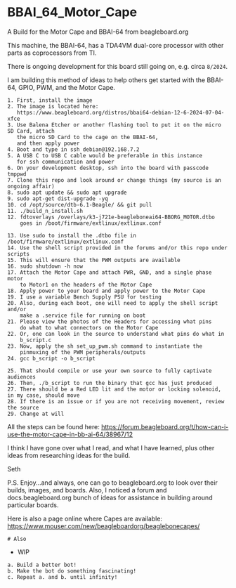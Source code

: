 # BBAI_64_Motor_Cape

A Build for the Motor Cape and BBAI-64 from beagleboard.org

This machine, the BBAI-64, has a TDA4VM dual-core processor with other parts as coprocessors from TI.

There is ongoing development for this board still going on, e.g. circa `8/2024`.

I am building this method of ideas to help others get started with the BBAI-64, GPIO, PWM, and the Motor Cape.

```
1. First, install the image
2. The image is located here: 
   https://www.beagleboard.org/distros/bbai64-debian-12-6-2024-07-04-xfce
3. Use Balena Etcher or another flashing tool to put it on the micro SD Card, attach
   the micro SD Card to the cage on the BBAI-64,
   and then apply power
4. Boot and type in ssh debian@192.168.7.2
5. A USB C to USB C cable would be preferable in this instance
   for ssh communication and power 
6. On your development desktop, ssh into the board with passcode tmppwd
7. Clone this repo and look around or change things (my source is an ongoing affair)
8. sudo apt update && sudo apt upgrade
9. sudo apt-get dist-upgrade -yq
10. cd /opt/source/dtb-6.1-Beagle/ && git pull
11. ./build_n_install.sh
12. fdtoverlays /overlays/k3-j721e-beagleboneai64-BBORG_MOTOR.dtbo
    goes in /boot/firmware/extlinux/extlinux.conf

13. Use sudo to install the .dtbo file in /boot/firmware/extlinux/extlinux.conf
14. Use the shell script provided in the forums and/or this repo under scripts
15. This will ensure that the PWM outputs are available
16. sudo shutdown -h now
17. Attach the Motor Cape and attach PWR, GND, and a single phase motor
    to Motor1 on the headers of the Motor Cape
18. Apply power to your board and apply power to the Motor Cape
19. I use a variable Bench Supply PSU for testing
20. Also, during each boot, one will need to apply the shell script and/or 
    make a .service file for running on boot
21. Please view the photos of the Headers for accessing what pins
    do what to what connectors on the Motor Cape
22. Or, one can look in the source to understand what pins do what in
    b_script.c
23. Now, apply the sh set_up_pwm.sh command to instantiate the 
    pinmuxing of the PWM peripherals/outputs
24. gcc b_script -o b_script

25. That should compile or use your own source to fully captivate audiences
26. Then, ./b_script to run the binary that gcc has just produced
27. There should be a Red LED lit and the motor or locking solenoid, in my case, should move
28. If there is an issue or if you are not receiving movement, review the source
29. Change at will
```

All the steps can be found here: https://forum.beagleboard.org/t/how-can-i-use-the-motor-cape-in-bb-ai-64/38967/12

I think I have gone over what I read, and what I have learned, plus other ideas from researching ideas for the build.

Seth

P.S. Enjoy...and always, one can go to beagleboard.org to look over their builds, images, and boards. Also, I noticed
a forum and docs.beagleboard.org bunch of ideas for assistance in building around particular boards.

Here is also a page online where Capes are available: https://www.mouser.com/new/beagleboardorg/beaglebonecapes/

```
# Also
```

* WIP

```
a. Build a better bot!
b. Make the bot do something fascinating!
c. Repeat a. and b. until infinity!
```
